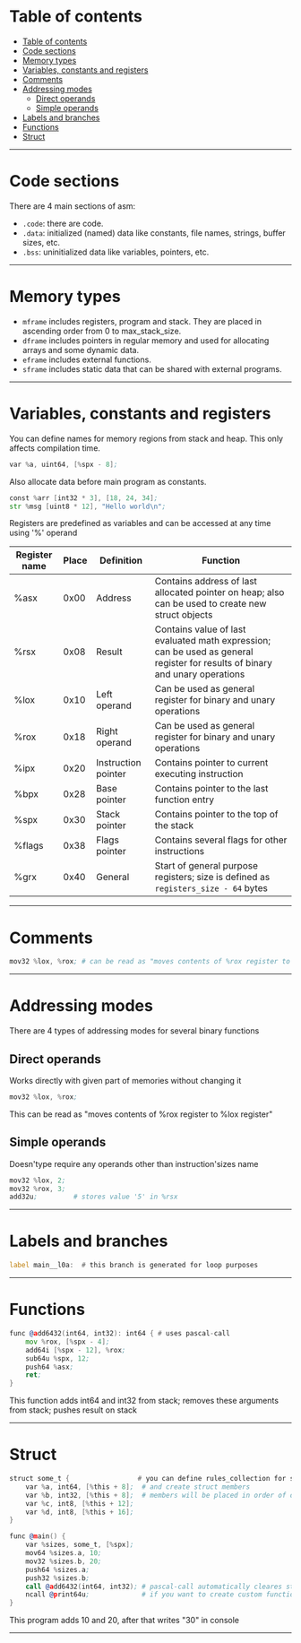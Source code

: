 # Table of contents

<!-- TOC -->

* [Table of contents](#table-of-contents)
* [Code sections](#code-sections)
* [Memory types](#memory-types)
* [Variables, constants and registers](#variables-constants-and-registers)
* [Comments](#comments)
* [Addressing modes](#addressing-modes)
    * [Direct operands](#direct-operands)
    * [Simple operands](#simple-operands)
* [Labels and branches](#labels-and-branches)
* [Functions](#functions)
* [Struct](#struct)

<!-- TOC -->

---

# Code sections

There are 4 main sections of asm:

- `.code`: there are code.
- `.data`: initialized (named) data like constants, file names, strings, buffer sizes, etc.
- `.bss`: uninitialized data like variables, pointers, etc.

---

# Memory types

- `mframe` includes registers, program and stack. They are placed in ascending order from 0 to max_stack_size.
- `dframe` includes pointers in regular memory and used for allocating arrays and some dynamic data.
- `eframe` includes external functions.
- `sframe` includes static data that can be shared with external programs.

---

# Variables, constants and registers

You can define names for memory regions from stack and heap.
This only affects compilation time.

```asm
var %a, uint64, [%spx - 8];
```

Also allocate data before main program as constants.

```asm
const %arr [int32 * 3], [18, 24, 34];
str %msg [uint8 * 12], "Hello world\n";
```

Registers are predefined as variables and can be accessed at any time using '%' operand

| Register name | Place | Definition          | Function                                                                                                                     |
|---------------|-------|---------------------|------------------------------------------------------------------------------------------------------------------------------|
| %asx          | 0x00  | Address             | Contains address of last allocated pointer on heap; also can be used to create new struct objects                            |
| %rsx          | 0x08  | Result              | Contains value of last evaluated math expression; can be used as general register for results of binary and unary operations |
| %lox          | 0x10  | Left operand        | Can be used as general register for binary and unary operations                                                              |
| %rox          | 0x18  | Right operand       | Can be used as general register for binary and unary operations                                                              |
| %ipx          | 0x20  | Instruction pointer | Contains pointer to current executing instruction                                                                            |
| %bpx          | 0x28  | Base pointer        | Contains pointer to the last function entry                                                                                  |
| %spx          | 0x30  | Stack pointer       | Contains pointer to the top of the stack                                                                                     |
| %flags        | 0x38  | Flags pointer       | Contains several flags for other instructions                                                                                |
| %grx          | 0x40  | General             | Start of general purpose registers; size is defined as `registers_size - 64` bytes                                           |

---

# Comments

```asm
mov32 %lox, %rox; # can be read as "moves contents of %rox register to %lox register"
```

---

# Addressing modes

There are 4 types of addressing modes for several binary functions

## Direct operands

Works directly with given part of memories without changing it

```asm
mov32 %lox, %rox;
```

This can be read as "moves contents of %rox register to %lox register"

## Simple operands

Doesn'type require any operands other than instruction'sizes name

```asm
mov32 %lox, 2;
mov32 %rox, 3;
add32u;         # stores value '5' in %rsx 
```

---

# Labels and branches

```asm
label main__l0a:  # this branch is generated for loop purposes
```

---

# Functions

```asm
func @add6432(int64, int32): int64 { # uses pascal-call
    mov %rox, [%spx - 4];
    add64i [%spx - 12], %rox;
    sub64u %spx, 12;
    push64 %asx;
    ret;
}
```

This function adds int64 and int32 from stack; removes these arguments from stack; pushes result on stack

---

# Struct

```asm
struct some_t {	                # you can define rules_collection for struct align
    var %a, int64, [%this + 8];  # and create struct members
    var %b, int32, [%this + 8];  # members will be placed in order of defining
    var %c, int8, [%this + 12];
    var %d, int8, [%this + 16];
}

func @main() {
    var %sizes, some_t, [%spx];
    mov64 %sizes.a, 10;
    mov32 %sizes.b, 20;
    push64 %sizes.a;
    push32 %sizes.b;
    call @add6432(int64, int32); # pascal-call automatically cleares stack from arguments
    ncall @print64u;	         # if you want to create custom functions from C++, make wraper for it
}
```

This program adds 10 and 20, after that writes "30" in console

---